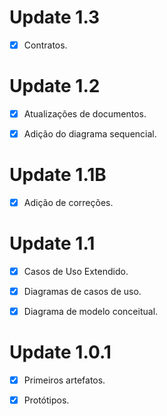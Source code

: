 ﻿# Update 1.3

- [x] Contratos.



# Update 1.2

- [x] Atualizações de documentos.

- [x] Adição do diagrama sequencial.



# Update 1.1B

- [x] Adição de correções.



# Update 1.1

- [x] Casos de Uso Extendido.

- [x] Diagramas de casos de uso.

- [x] Diagrama de modelo conceitual.



# Update 1.0.1

- [x] Primeiros artefatos.

- [x] Protótipos.